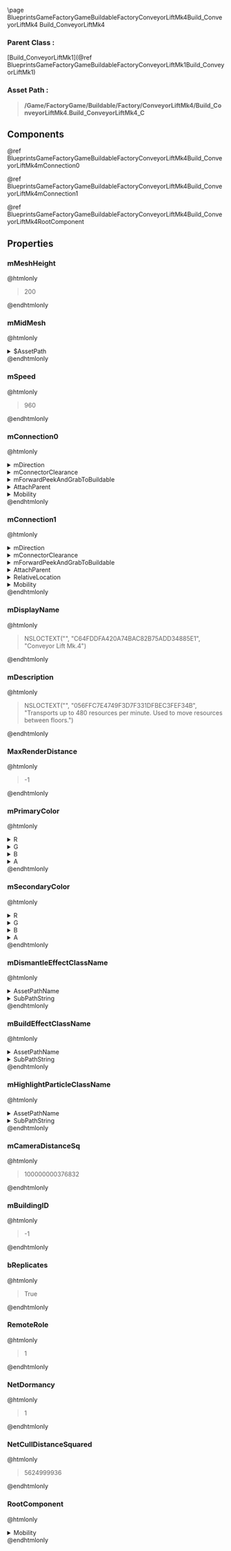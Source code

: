 \page BlueprintsGameFactoryGameBuildableFactoryConveyorLiftMk4Build_ConveyorLiftMk4 Build_ConveyorLiftMk4
### Parent Class :
[Build_ConveyorLiftMk1](@ref BlueprintsGameFactoryGameBuildableFactoryConveyorLiftMk1Build_ConveyorLiftMk1)
### Asset Path :
<b><blockquote>/Game/FactoryGame/Buildable/Factory/ConveyorLiftMk4/Build_ConveyorLiftMk4.Build_ConveyorLiftMk4_C</blockquote></b>
## Components

@ref BlueprintsGameFactoryGameBuildableFactoryConveyorLiftMk4Build_ConveyorLiftMk4mConnection0

@ref BlueprintsGameFactoryGameBuildableFactoryConveyorLiftMk4Build_ConveyorLiftMk4mConnection1

@ref BlueprintsGameFactoryGameBuildableFactoryConveyorLiftMk4Build_ConveyorLiftMk4RootComponent

## Properties

### mMeshHeight
@htmlonly
<blockquote>200</blockquote>
@endhtmlonly

### mMidMesh
@htmlonly
<details>
 <summary>$AssetPath</summary>
<b><a href="_blueprints_game_factory_game_buildable_factory_conveyor_lift_mk4_mesh_conveyor_lift_mid__mk4_static__l_o_d0.html"><blockquote>ConveyorLiftMid_Mk4_static_LOD0</blockquote></a></b>
</details>
@endhtmlonly

### mSpeed
@htmlonly
<blockquote>960</blockquote>
@endhtmlonly

### mConnection0
@htmlonly
<details>
 <summary>mDirection</summary>
<blockquote>EFactoryConnectionDirection::FCD_ANY</blockquote>
</details>
<details>
 <summary>mConnectorClearance</summary>
<blockquote>200</blockquote>
</details>
<details>
 <summary>mForwardPeekAndGrabToBuildable</summary>
<blockquote>True</blockquote>
</details>
<details>
 <summary>AttachParent</summary>
<details>
 <summary>$ObjectClass</summary>
<b><a href="_class_script_scene_component.html"><blockquote>SceneComponent</blockquote></a></b>
</details>
<details>
 <summary>$ObjectFlags</summary>
<blockquote>2883617</blockquote>
</details>
<details>
 <summary>$ObjectName</summary>
<blockquote>RootComponent</blockquote>
</details>
<details>
 <summary>Mobility</summary>
<blockquote>0</blockquote>
</details>
</details>
<details>
 <summary>Mobility</summary>
<blockquote>0</blockquote>
</details>
@endhtmlonly

### mConnection1
@htmlonly
<details>
 <summary>mDirection</summary>
<blockquote>EFactoryConnectionDirection::FCD_ANY</blockquote>
</details>
<details>
 <summary>mConnectorClearance</summary>
<blockquote>200</blockquote>
</details>
<details>
 <summary>mForwardPeekAndGrabToBuildable</summary>
<blockquote>True</blockquote>
</details>
<details>
 <summary>AttachParent</summary>
<details>
 <summary>$ObjectClass</summary>
<b><a href="_class_script_scene_component.html"><blockquote>SceneComponent</blockquote></a></b>
</details>
<details>
 <summary>$ObjectFlags</summary>
<blockquote>2883617</blockquote>
</details>
<details>
 <summary>$ObjectName</summary>
<blockquote>RootComponent</blockquote>
</details>
<details>
 <summary>Mobility</summary>
<blockquote>0</blockquote>
</details>
</details>
<details>
 <summary>RelativeLocation</summary>
<details>
 <summary>X</summary>
<blockquote>100</blockquote>
</details>
<details>
 <summary>Y</summary>
<blockquote>0</blockquote>
</details>
<details>
 <summary>Z</summary>
<blockquote>0</blockquote>
</details>
</details>
<details>
 <summary>Mobility</summary>
<blockquote>0</blockquote>
</details>
@endhtmlonly

### mDisplayName
@htmlonly
<blockquote>NSLOCTEXT("", "C64FDDFA420A74BAC82B75ADD34885E1", "Conveyor Lift Mk.4")</blockquote>
@endhtmlonly

### mDescription
@htmlonly
<blockquote>NSLOCTEXT("", "056FFC7E4749F3D7F331DFBEC3FEF34B", "Transports up to 480 resources per minute. Used to move resources between floors.")</blockquote>
@endhtmlonly

### MaxRenderDistance
@htmlonly
<blockquote>-1</blockquote>
@endhtmlonly

### mPrimaryColor
@htmlonly
<details>
 <summary>R</summary>
<blockquote>-1</blockquote>
</details>
<details>
 <summary>G</summary>
<blockquote>-1</blockquote>
</details>
<details>
 <summary>B</summary>
<blockquote>-1</blockquote>
</details>
<details>
 <summary>A</summary>
<blockquote>1</blockquote>
</details>
@endhtmlonly

### mSecondaryColor
@htmlonly
<details>
 <summary>R</summary>
<blockquote>-1</blockquote>
</details>
<details>
 <summary>G</summary>
<blockquote>-1</blockquote>
</details>
<details>
 <summary>B</summary>
<blockquote>-1</blockquote>
</details>
<details>
 <summary>A</summary>
<blockquote>1</blockquote>
</details>
@endhtmlonly

### mDismantleEffectClassName
@htmlonly
<details>
 <summary>AssetPathName</summary>
<b><a href="_blueprints_game_factory_game_buildable_factory-shared_b_p__material_effect__dismantle.html"><blockquote>BP_MaterialEffect_Dismantle</blockquote></a></b>
</details>
<details>
 <summary>SubPathString</summary>
<blockquote></blockquote>
</details>
@endhtmlonly

### mBuildEffectClassName
@htmlonly
<details>
 <summary>AssetPathName</summary>
<b><a href="_blueprints_game_factory_game_buildable_factory-shared_b_p__material_effect__build.html"><blockquote>BP_MaterialEffect_Build</blockquote></a></b>
</details>
<details>
 <summary>SubPathString</summary>
<blockquote></blockquote>
</details>
@endhtmlonly

### mHighlightParticleClassName
@htmlonly
<details>
 <summary>AssetPathName</summary>
<b><a href="_blueprints_game_factory_game_buildable-shared_particle_new_building_ping.html"><blockquote>NewBuildingPing</blockquote></a></b>
</details>
<details>
 <summary>SubPathString</summary>
<blockquote></blockquote>
</details>
@endhtmlonly

### mCameraDistanceSq
@htmlonly
<blockquote>100000000376832</blockquote>
@endhtmlonly

### mBuildingID
@htmlonly
<blockquote>-1</blockquote>
@endhtmlonly

### bReplicates
@htmlonly
<blockquote>True</blockquote>
@endhtmlonly

### RemoteRole
@htmlonly
<blockquote>1</blockquote>
@endhtmlonly

### NetDormancy
@htmlonly
<blockquote>1</blockquote>
@endhtmlonly

### NetCullDistanceSquared
@htmlonly
<blockquote>5624999936</blockquote>
@endhtmlonly

### RootComponent
@htmlonly
<details>
 <summary>Mobility</summary>
<blockquote>0</blockquote>
</details>
@endhtmlonly

